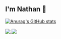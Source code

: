 ## I'm Nathan 👋

[![Anurag's GitHub stats](https://github-readme-stats.vercel.app/api?username=nathanscriptor)](https://github.com/anuraghazra/github-readme-stats)

<a href="https://github.com/nathanscriptor/github-readme-stats">
  <img align="center" src="https://github-readme-stats.vercel.app/api/pin/?username=nathanscriptor&repo=github-readme-stats&theme=dracula" />
</a>
<a href="https://github.com/nathanscriptor/convoychat">
  <img align="center" src="https://github-readme-stats.vercel.app/api/pin/?username=nathanscriptor&repo=convoychat&theme=dracula" />
</a>

<!--
**NathanScriptor/nathanscriptor** is a ✨ _special_ ✨ repository because its `README.md` (this file) appears on your GitHub profile.

Here are some ideas to get you started:

- 🔭 I’m currently working on ...
- 🌱 I’m currently learning ...
- 👯 I’m looking to collaborate on ...
- 🤔 I’m looking for help with ...
- 💬 Ask me about ...
- 📫 How to reach me: ...
- 😄 Pronouns: ...
- ⚡ Fun fact: ...
-->
